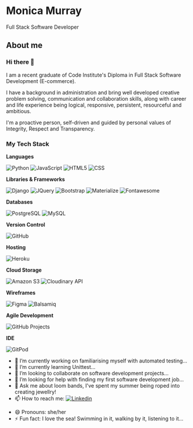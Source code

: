 # Monica Murray

Full Stack Software Developer

## About me

### Hi there 👋

I am a recent graduate of Code Institute's Diploma in Full Stack Software Development (E-commerce).

I have a background in administration and bring well developed creative problem solving, communication and collaboration skills, along with career and life experience being logical, responsive, persistent, resourceful and ambitious.  

I'm a proactive person, self-driven and guided by personal values of Integrity, Respect and Transparency.


### My Tech Stack

**Languages**

<p>
<img alt="Python" src="https://img.shields.io/badge/python-3776AB?logo=python&logoColor=white&style=for-the-badge">
<img alt="JavaScript" src="https://img.shields.io/badge/javascript-%23323330.svg?style=for-the-badge&logo=javascript&logoColor=%23F7DF1E">
<img alt="HTML5" src="https://img.shields.io/badge/html5-E34F26?logo=html5&logoColor=white&style=for-the-badge">
<img alt="CSS" src="https://img.shields.io/badge/css%203-1572B6?logo=css3&logoColor=white&style=for-the-badge">
</p>

**Libraries &amp; Frameworks**

<p>
<img alt="Django" src="https://img.shields.io/badge/Django-092E20?logo=django&logoColor=white&style=for-the-badge" />
<img alt="JQuery" src="https://img.shields.io/badge/jQuery-0769ad?logo=jquery&logoColor=white&style=for-the-badge" />
<img alt="Bootstrap" src="https://img.shields.io/badge/bootstrap-7952B3?logo=bootstrap&logoColor=white&style=for-the-badge" />
<img alt="Materialize" src="https://img.shields.io/badge/materialize-ee6e73?logo=materialize&logoColor=white&style=for-the-badge" />
<img alt="Fontawesome" src="https://img.shields.io/badge/fontawesome-4f89d0?logo=fontawesome&logoColor=white&style=for-the-badge" />
</p>

**Databases**

<p>
<img alt="PostgreSQL" src="https://img.shields.io/badge/postgreSQL-4169E1?logo=PostgreSQL&logoColor=white&style=for-the-badge" />
<img alt="MySQL" src="https://img.shields.io/badge/mysql-00618a?logo=mysql&logoColor=white&style=for-the-badge" />
</p>

**Version Control**

<img alt="GitHub" src="https://img.shields.io/badge/github-%23121011.svg?style=for-the-badge&logo=github&logoColor=white" /> 

**Hosting**

<p>
    <img alt="Heroku" src="https://img.shields.io/badge/heroku-430098?logo=Heroku&logoColor=white&style=for-the-badge" />
 </p>
 
**Cloud Storage**

 <p>
    <img alt="Amazon S3" src="https://img.shields.io/badge/Amazon_S3-ec7211?logo=aws&logoColor=white&style=for-the-badge" />
    <img alt="Cloudinary API" src="https://img.shields.io/badge/cloudinary%20api-0000FF?logo=cloudinary&logoColor=white&style=for-the-badge" /> 
 </p> 

**Wireframes**

<p>
<img alt="Figma" src="https://img.shields.io/badge/figma-%23F24E1E.svg?style=for-the-badge&logo=figma&logoColor=white" />
<img alt="Balsamiq" src="https://img.shields.io/badge/balsamiq%20wireframes-a60000?logo=balsamiq&logoColor=white&style=for-the-badge" />
</p>

**Agile Development**

<p>
<img alt="GitHub Projects" src="https://img.shields.io/badge/github-%23121011.svg?style=for-the-badge&logo=github&logoColor=white" /> 
</p>

**IDE**

<p>
<img alt="GitPod" src="https://img.shields.io/badge/gitpod-f06611.svg?style=for-the-badge&logo=gitpod&logoColor=white" /> 
</p>

- 🔭 I’m currently working on familiarising myself with automated testing...
- 🌱 I’m currently learning Unittest...
- 👯 I’m looking to collaborate on software development projects...
- 🤔 I’m looking for help with finding my first software development job...
- 💬 Ask me about loom bands, I've spent my summer being roped into creating jewellry!
- 📫 How to reach me: <a href="https://www.linkedin.com/in/monica-murray-29b48a22/">
  <img
    alt="Linkedin" target="_blank" rel="noopener noreferrer"
    src="https://img.shields.io/badge/linkedin-0077B5?logo=linkedin&logoColor=white&style=for-the-badge"
  />
</a>
              
- 😄 Pronouns: she/her
- ⚡ Fun fact: I love the sea!  Swimming in it, walking by it, listening to it...

